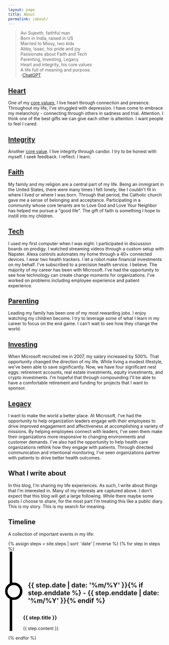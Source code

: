 ```yaml
---
layout: page
title: About
permalink: /about/
---
```

> Avi Sujeeth, faithful man <br>
> Born in India, raised in US <br>
> Married to Missy, two kids <br>
> Abby, Isaac, his pride and joy <br>
> Passionate about Faith and Tech <br>
> Parenting, Investing, Legacy <br>
> Heart and integrity, his core values <br>
> A life full of meaning and purpose. <br>
-[ChatGPT](https://chat.openai.com/chat)

## [Heart](https://avisuj.github.io/categories/heart)
One of my [core values](https://www.linkedin.com/pulse/my-core-values-integrity-heart-avi-sujeeth/), I live heart through connection and presence.  Throughout my life, I've struggled with depression.  I have come to embrace my melancholy - connecting through others in sadness and trial.  Attention.  I think one of the best gifts we can give each other is attention.  I want people to feel I cared.

## [Integrity](https://avisuj.github.io/categories/integrity)
Another [core value](https://www.linkedin.com/pulse/my-core-values-integrity-heart-avi-sujeeth/).  I live integrity through candor.  I try to be honest with myself.  I seek feedback.  I reflect.  I learn.

## [Faith](https://avisuj.github.io/categories/faith)
My family and my religion are a central part of my life.  Being an immigrant in the United States, there were many times I felt lonely; like I couldn't fit in where I lived or where I was born.  Through that period, the Catholic church gave me a sense of belonging and acceptance.  Participating in a community whose core tenants are to Love God and Love Your Neighbor has helped me pursue a "good life".  The gift of faith is something I hope to instill into my children.

## [Tech](https://avisuj.github.io/categories/tech)
I used my first computer when I was eight.  I participated in discussion boards on prodigy.  I watched streaming videos through a custom setup with Napster.  Alexa controls automates my home through a 40+ connected devices.  I wear two health trackers.  I let a robot make financial investments on my behalf.  I've subscribed to a precision health service.  I believe.  The majority of my career has been with Microsoft.  I've had the opportunity to see how technology can create change moments for organizations.  I've worked on problems including employee experience and patient experience. 

## [Parenting](https://avisuj.github.io/categories/parenting)
Leading my family has been one of my most rewarding jobs.  I enjoy watching my children become.  I try to leverage some of what I learn in my career to focus on the end game.  I can't wait to see how they change the world. 

## [Investing](https://avisuj.github.io/categories/investing)
When Microsoft recruited me in 2007, my salary increased by 500%.  That opportunity changed the direction of my life.  While living a modest lifestyle, we've been able to save significantly.  Now, we have four significant nest eggs: retirement accounts, real estate investments, equity investments, and crypto investments.  I'm hopeful that through compounding I'll be able to have a comfortable retirement and funding for projects that I want to sponsor.

## [Legacy](https://avisuj.github.io/categories/legacy)
I want to make the world a better place.  At Microsoft, I've had the opportunity to help organization leaders engage with their employees to drive improved engagement and affectiveness at accomplishing a variety of missions.  By helping employees connect with leaders, I've seen them make their organizations more responsive to changing environments and customer demands.  I've also had the opportunity to help health care organizations rethink how they engage with patients.  Through directed communication and intentional monitoring, I've seen organizations partner with patients to drive better health outcomes.

## What I write about
In this blog, I'm sharing my life experiences.  As such, I write about things that I'm interested in.  Many of my interests are captured above.  I don't expect that this blog will get a large following.  While there maybe some posts I choose to share, for the most part I'm treating this like a public diary.  This is my story.  This is my search for meaning.

## Timeline
A collection of important events in my life:
<STYLE>
.item {
padding-top:100px;
min-height:150px;
position:relative
}
.item:before,.last-item:after {
background:#fff;
border:8px solid #000;
border-radius:50%;
width:40px;
height:40px;
display:inline-block;
content:"";
margin-left:1rem;
position:relative;
z-index:1;
left:calc(2% - 36px)
}
.vertical-line {
width:8px;
background-color:#000;
position:absolute;
left:calc(2% - 5px);
top:0;
bottom:0
}
.item .card-panel {
margin:0;
margin:2rem 0 0 3rem
}
.item-date {
margin-top:-60px;
margin-left:4rem
}
.cv-title {
margin-bottom:0;
margin-left:calc(2% - 5px);
line-height:190%
}
.cv-title span {
padding:1rem
}
.last-item{
padding-top:80px;
height:70px;
position:relative
}
</STYLE>

<div class="container row">
    {% assign steps = site.steps | sort: 'date' | reverse %}
    {% for step in steps %}
    <div class="item">
        <i class="vertical-line"></i>
        <h2 class="item-date">{{ step.date | date: '%m/%Y' }}{% if step.enddate %} - {{ step.enddate | date: '%m/%Y' }}{% endif %}</h2>
        <div class="card-panel">
            <h3 class="card-title">
                {{ step.title }}
            </h3>
            <p>
                {{ step.content }}
            </p>
        </div>
    </div>
    {% endfor %}
    </div>